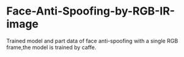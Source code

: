 # Face-Anti-Spoofing-by-RGB-IR-image
Trained model and part data of face anti-spoofing with a single RGB frame,the model is trained by caffe.
